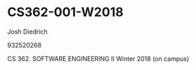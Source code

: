 # CS362-001-W2018

Josh Diedrich

932520268

CS 362. SOFTWARE ENGINEERING II Winter 2018 (on campus)
